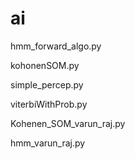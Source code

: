 # ai

hmm_forward_algo.py

kohonenSOM.py

simple_percep.py

viterbiWithProb.py

Kohenen_SOM_varun_raj.py

hmm_varun_raj.py
